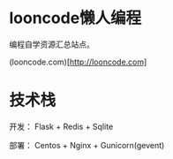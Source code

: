 # looncode懒人编程

编程自学资源汇总站点。

(looncode.com)[http://looncode.com]


# 技术栈

开发：
Flask + Redis + Sqlite 

部署：
Centos + Nginx + Gunicorn(gevent)



